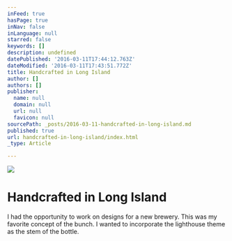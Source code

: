 ```yaml
---
inFeed: true
hasPage: true
inNav: false
inLanguage: null
starred: false
keywords: []
description: undefined
datePublished: '2016-03-11T17:44:12.763Z'
dateModified: '2016-03-11T17:43:51.772Z'
title: Handcrafted in Long Island
author: []
authors: []
publisher:
  name: null
  domain: null
  url: null
  favicon: null
sourcePath: _posts/2016-03-11-handcrafted-in-long-island.md
published: true
url: handcrafted-in-long-island/index.html
_type: Article

---
```

![](https://the-grid-user-content.s3-us-west-2.amazonaws.com/576738d8-9eb5-4bb5-bda2-6ae00d61963b.jpg)

# Handcrafted in Long Island

I had the opportunity to work on designs for a new brewery. This was my favorite concept of the bunch. I wanted to incorporate the lighthouse theme as the stem of the bottle.